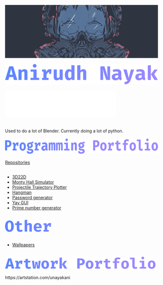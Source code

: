 <div>
<img src="nord_mask.png" alt="Logo" width="1000"/>
</div>
<br>
<div>
<img src="name.png" alt="Name"/>
</div>
<br>
<div>
<img src="software.png" alt="Software"/>
</div>
<br>
<br>
Used to do a lot of Blender. Currently doing a lot of python.
<br><br>
<div>
<img src="prog.png" alt="Programming Portfolio" height="50"/>
</div>
<br>
<a href="https://github.com/unayakani?tab=repositories">Repositories</a>
<br><br>
<ul>
  <li><a href="https://github.com/unayakani/3D22D">3D22D</a></li>
  <li><a href="https://github.com/unayakani/Monty-Hall-Simulator">Monty Hall Simulator</a></li>
  <li><a href="https://github.com/unayakani/Projectile-Trajectory-Plotter">Projectile Trajectory Plotter</a></li>
  <li><a href="https://github.com/unayakani/Hangman">Hangman</a></li>
  <li><a href="https://github.com/unayakani/Password-Generator">Password generator</a></li>
  <li><a href="https://github.com/unayakani/Yay-GUI">Yay GUI</a></li>
  <li><a href="https://github.com/unayakani/Prime-Generator">Prime number generator</a></li>
</ul>
<!--
<h1>Other</h1>
-->
<br>
<div>
<img src="other.png" alt="Other" height="40"/>
</div>
<br>
<ul>
  <li><a href="https://github.com/unayakani/wallpapers">Wallpapers</a></li>
</ul>
<!--
<h1>Artwork Portfolio</h1>
-->
<br>
<div>
<img src="art.png" alt="Artwork Portfolio" height="40"/>
</div>
<br>
https://artstation.com/unayakani
